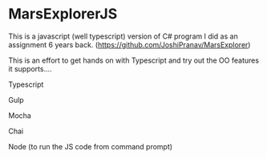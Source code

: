 # MarsExplorerJS
This is a javascript (well typescript) version of C# program I did as an assignment 6 years back. (https://github.com/JoshiPranav/MarsExplorer)

This is an effort to get hands on with Typescript and try out the OO features it supports....

Typescript 

Gulp

Mocha

Chai

Node (to run the JS code from command prompt)
